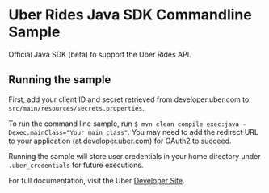 # Uber Rides Java SDK Commandline Sample

Official Java SDK (beta) to support the Uber Rides API.

## Running the sample

First, add your client ID and secret retrieved from developer.uber.com to `src/main/resources/secrets.properties`.

To run the command line sample, run `$ mvn clean compile exec:java -Dexec.mainClass="Your main class"`. You
may need to add the redirect URL to your application (at developer.uber.com) for OAuth2 to succeed.

Running the sample will store user credentials in your home directory under `.uber_credentials` for future executions.

For full documentation, visit the Uber [Developer Site](https://developer.uber.com/v1/endpoints/).

